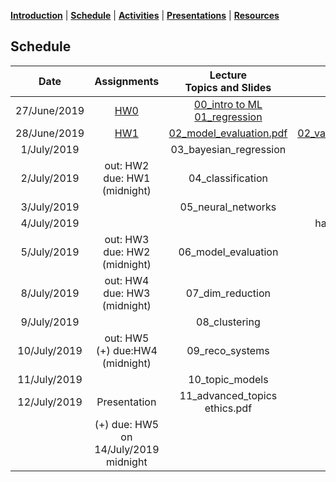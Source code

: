[**Introduction**](https://melaniefp.github.io/intro_to_ML_DSC6135/) | [**Schedule**](schedule.html) | [**Activities**](activities.html) | [**Presentations**](papers/presentations.html) | [**Resources**](references.html)

## Schedule

|  **Date** | **Assignments** | **Lecture<br/>Topics and Slides** | **Practicals** | **Supplemental,<br/> Readings and Demos** |
| :---: | :---: | :---: | :---: | :---: |
|  27/June/2019 | [HW0](hw/hw0.md) | [00_intro to ML](slides/00_intro_slides.pdf) [01_regression](slides/01_regression.pdf) |  | [intro_numpy.ipynb](supplementary/intro_numpy.ipynb)<br/> [00_review_notes.pdf](slides/00_review_notes.pdf) |
|  28/June/2019 | [HW1](hw/hw1.md) | [02_model_evaluation.pdf](slides/02_model_evaluation.pdf)  |  [02_variance_reduction.ipynb](supplementary/02_practical_variance_reduction_and_likelihood.ipynb) | |
|  1/July/2019 |  | 03_bayesian_regression | [ideathon](https://docs.google.com/document/d/18zX8fHoosjsIoUFmhmZ9GdhB6ZjSFNqCyILRMtCCP4E/edit?usp=sharing)  | |
|  2/July/2019 | out: HW2<br/> due: HW1 (midnight) | 04_classification |  |  |
|  3/July/2019 |  | 05_neural_networks |  | |
|  4/July/2019 |  | | hackathon (6-10pm)  |  |
|  5/July/2019 | out: HW3<br/> due: HW2 (midnight) | 06_model_evaluation |  |  |
|  8/July/2019 | out: HW4<br/> due: HW3 (midnight) | 07_dim_reduction |  |  |
|  9/July/2019 |  | 08_clustering |  |  |
|  10/July/2019 | out: HW5<br/> (+) due:HW4 (midnight) | 09_reco_systems |  |  |
|  11/July/2019 |  | 10_topic_models |  |  |
|  12/July/2019 | Presentation | 11_advanced_topics <br/> ethics.pdf | [presentations](papers/presentations.html) | <https://learngitbranching.js.org/> |
|   | (+) due: HW5 on 14/July/2019 midnight |  |  |  |

